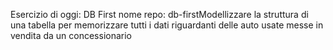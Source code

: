 Esercizio di oggi: DB First
nome repo: db-firstModellizzare la struttura di una tabella per memorizzare tutti i dati riguardanti delle auto usate messe in vendita da un concessionario